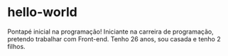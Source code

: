 # hello-world
Pontapé inicial na programação!
Iniciante na carreira de programação, pretendo trabalhar com Front-end.
Tenho 26 anos, sou casada e tenho 2 filhos.
